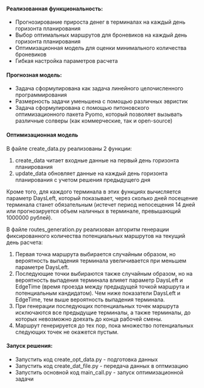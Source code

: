 
<h4>Реализованная функциональность:</h4>
<ul>
    <li> Прогнозирование прироста денег в терминалах на каждый день горизонта планирования</li>
    <li> Выбор оптимальных маршрутов для броневиков на каждый день горизонта планирования </li>
    <li> Оптимизационная модель для оценки минимального количества броневиков</li>
    <li> Гибкая настройка параметров расчета </li>
</ul> 
<h4>Прогнозная модель:</h4>
<ul>
 <li>Задача сформулирована как задача линейного целочисленного программирования</li>
 <li>Размерность задачи уменьшена с помощью различных эвристик</li>
 <li>Задача сформулирована с помощью питоновского оптимизационного пакета Pyomo, который позволяет вызывать различные солверы (как коммерческие, так и open-source)</li>  
 </ul>
<h4>Оптимизационная модель</h4>
В файле create_data.py реализованы 2 функции:  

1. create_data читает входные данные на первый день горизонта планирования  
2. update_data обновляет данные на каждый день горизонта планирования с учетом решения предыдущего дня
  
Кроме того, для каждого терминала в этих функциях вычисляется параметр DaysLeft, который показывает, через сколько дней посещение терминала станет обязательным (истечет период непосещения 14 дней или прогнозируется объем наличных в терминале, превышающий 1000000 рублей). 

В файле routes_generation.py реализован алгоритм генерации фиксированного количества потенциальных маршрутов на текущий день расчета:

1. Первая точка маршрута выбирается случайным образом, но вероятность выпадения терминала увеличивается при меньшем параметре DaysLeft.
2. Последующие точки выбираются также случайным образом, но на вероятность выпадения терминала влияет параметр DaysLeft и EdgeTime (время проезда между предыдущей точкой маршрута и потенциальным кандидатом). Чем ниже показатели DaysLeft и EdgeTime, тем выше вероятность выпадения терминала.
3. При генерации последующих потенциальных точек маршрута исключаются все предыдущие терминалы, а также терминалы, до которых невозможно доехать до конца рабочей смены.
4. Маршрут генерируется до тех пор, пока множество потенциальных следующих точек не окажется пустым.
 
<h4>Запуск решения:</h4>
<ul>
<li>Запустить код create_opt_data.py - подготовка данных</li>
<li>Запустить код create_dat_file.py - передача данных в оптмизацию</li>	
<li>Запустить основной код main_call.py - запуск оптимизационной задачи </li>
</ul>
